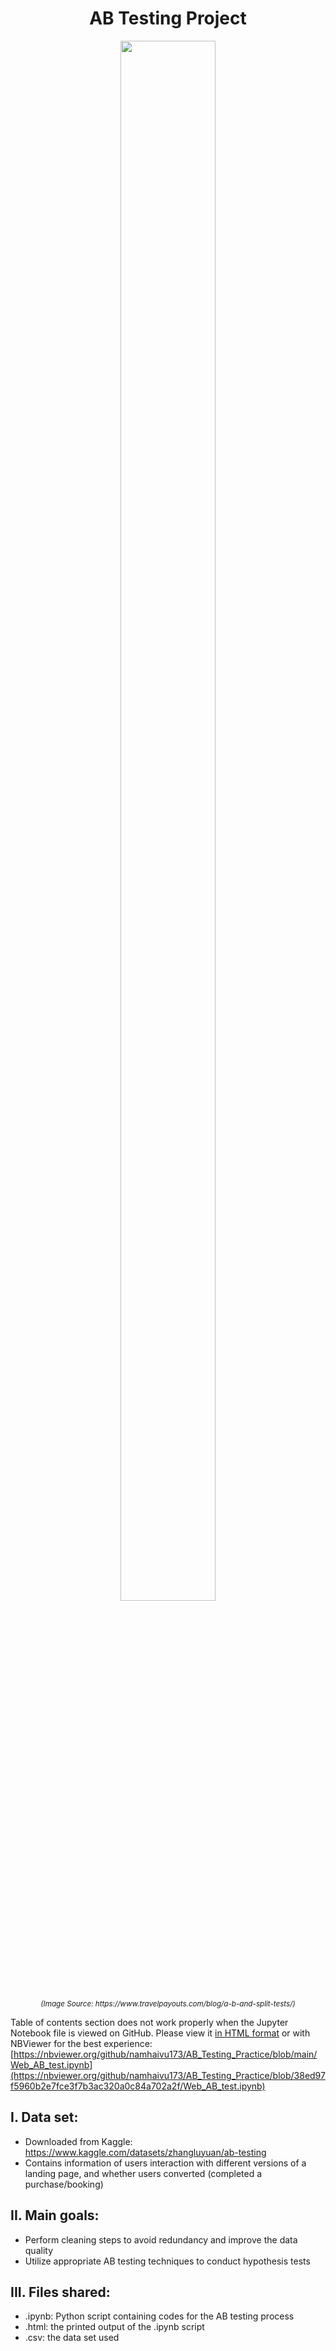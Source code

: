 <h1 align="center">
AB Testing Project
</h1>

<p align="center">
<img src="https://www.travelpayouts.com/blog/wp-content/uploads/2018/11/ab-testing.jpg" 
alt="" title="Image Source: https://www.travelpayouts.com/blog/a-b-and-split-tests/" width="55%" height="80%">
</p>
<p align="center">
<sup><i>(Image Source: https://www.travelpayouts.com/blog/a-b-and-split-tests/)</i></sup>
</p>

Table of contents section does not work properly when the Jupyter Notebook file is viewed on GitHub. Please view it [in HTML format](https://github.com/namhaivu173/AB_Testing_Practice/blob/main/Web_AB_test.html) or with NBViewer for the best experience: [https://nbviewer.org/github/namhaivu173/AB_Testing_Practice/blob/main/Web_AB_test.ipynb](https://nbviewer.org/github/namhaivu173/AB_Testing_Practice/blob/38ed97f5960b2e7fce3f7b3ac320a0c84a702a2f/Web_AB_test.ipynb)

## I. Data set:

- Downloaded from Kaggle: https://www.kaggle.com/datasets/zhangluyuan/ab-testing
- Contains information of users interaction with different versions of a landing page, and whether users converted (completed a purchase/booking)

## II. Main goals:

- Perform cleaning steps to avoid redundancy and improve the data quality 
- Utilize appropriate AB testing techniques to conduct hypothesis tests

## III. Files shared:

- .ipynb: Python script containing codes for the AB testing process
- .html: the printed output of the .ipynb script
- .csv: the data set used
